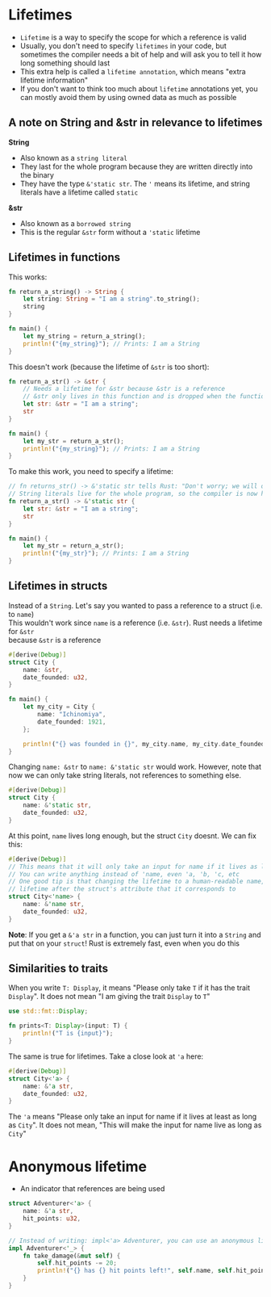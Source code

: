 # Lifetimes

* `Lifetime` is a way to specify the scope for which a reference is valid
* Usually, you don't need to specify `lifetimes` in your code, but sometimes the compiler
  needs a bit of help and will ask you to tell it how long something should last
* This extra help is called a `lifetime annotation`, which means "extra lifetime information"
* If you don't want to think too much about `lifetime` annotations yet, you can mostly avoid them
  by using owned data as much as possible

## A note on String and &str in relevance to lifetimes


**String**

* Also known as a `string literal`
* They last for the whole program because they are written directly into the binary
* They have the type `&'static str`. The `'` means its lifetime, and string literals have a
  lifetime called `static`

**&str**

* Also known as a `borrowed string`
* This is the regular `&str` form without a `'static` lifetime

## Lifetimes in functions

This works:

```rust
fn return_a_string() -> String {
    let string: String = "I am a string".to_string();
    string
}

fn main() {
    let my_string = return_a_string();
    println!("{my_string}"); // Prints: I am a String
}
```

This doesn't work (because the lifetime of `&str` is too short):

```rust
fn return_a_str() -> &str {
    // Needs a lifetime for &str because &str is a reference
    // &str only lives in this function and is dropped when the function ends
    let str: &str = "I am a string";
    str
}

fn main() {
    let my_str = return_a_str();
    println!("{my_string}"); // Prints: I am a String
}
```

To make this work, you need to specify a lifetime:

```rust
// fn returns_str() -> &'static str tells Rust: "Don't worry; we will only return a string literal"
// String literals live for the whole program, so the compiler is now happy with this
fn return_a_str() -> &'static str {
    let str: &str = "I am a string";
    str
}

fn main() {
    let my_str = return_a_str();
    println!("{my_str}"); // Prints: I am a String
}
```

## Lifetimes in structs

Instead of a `String`. Let's say you wanted to pass a reference to a struct (i.e. to `name`)  
This wouldn't work since `name` is a reference (i.e. `&str`). Rust needs a lifetime for `&str`  
because `&str` is a reference

```rust
#[derive(Debug)]
struct City {
    name: &str,
    date_founded: u32,
}

fn main() {
    let my_city = City {
        name: "Ichinomiya",
        date_founded: 1921,
    };

    println!("{} was founded in {}", my_city.name, my_city.date_founded); // Prints: Ichinomiya was founded in 1921
}
```

Changing `name: &str` to `name: &'static str` would work. However, note that now we can only
take string literals, not references to something else.

```rust
#[derive(Debug)]
struct City {
    name: &'static str,
    date_founded: u32,
}
```

At this point, `name` lives long enough, but the struct `City` doesnt. We can fix this:

```rust
#[derive(Debug)]
// This means that it will only take an input for name if it lives as long as `City`
// You can write anything instead of 'name, even 'a, 'b, 'c, etc
// One good tip is that changing the lifetime to a human-readable name, in this case, we named the
// lifetime after the struct's attribute that it corresponds to
struct City<'name> {
    name: &'name str,
    date_founded: u32,
}
```

**Note**: If you get a `&'a str` in a function, you can just turn it into a `String` and put that
on your `struct`! Rust is extremely fast, even when you do this

## Similarities to traits

When you write `T: Display`, it means "Please only take `T` if it has the trait `Display`". It does not mean "I am giving the trait `Display` to `T`"

```rust
use std::fmt::Display;

fn prints<T: Display>(input: T) {
    println!("T is {input}");
}
```

The same is true for lifetimes. Take a close look at `'a` here:

```rust
#[derive(Debug)]
struct City<'a> {
    name: &'a str,
    date_founded: u32,
}
```

The `'a` means "Please only take an input for name if it lives at least as long as `City`".
It does not mean, "This will make the input for name live as long as `City`"

# Anonymous lifetime

* An indicator that references are being used

```rust
struct Adventurer<'a> {
    name: &'a str,
    hit_points: u32,
}

// Instead of writing: impl<'a> Adventurer, you can use an anonymous lifetime:
impl Adventurer<'_> {
    fn take_damage(&mut self) {
        self.hit_points -= 20;
        println!("{} has {} hit points left!", self.name, self.hit_points);
    }
}
```

